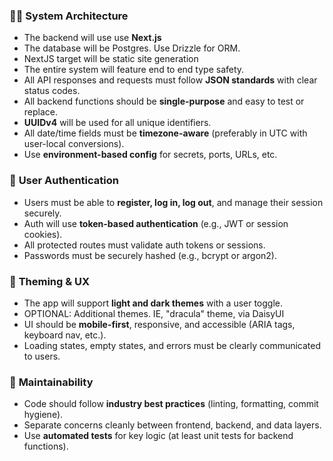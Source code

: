 
### 🧑‍💻 **System Architecture**

* The backend will use use **Next.js**
* The database will be Postgres. Use Drizzle for ORM.
* NextJS target will be static site generation
* The entire system will feature end to end type safety.
* All API responses and requests must follow **JSON standards** with clear status codes.
* All backend functions should be **single-purpose** and easy to test or replace.
* **UUIDv4** will be used for all unique identifiers.
* All date/time fields must be **timezone-aware** (preferably in UTC with user-local conversions).
* Use **environment-based config** for secrets, ports, URLs, etc.

### 🔐 **User Authentication**

* Users must be able to **register, log in, log out**, and manage their session securely.
* Auth will use **token-based authentication** (e.g., JWT or session cookies).
* All protected routes must validate auth tokens or sessions.
* Passwords must be securely hashed (e.g., bcrypt or argon2).

### 🎨 **Theming & UX**

* The app will support **light and dark themes** with a user toggle.
* OPTIONAL: Additional themes. IE, "dracula" theme, via DaisyUI
* UI should be **mobile-first**, responsive, and accessible (ARIA tags, keyboard nav, etc.).
* Loading states, empty states, and errors must be clearly communicated to users.

### 🧪 **Maintainability**

* Code should follow **industry best practices** (linting, formatting, commit hygiene).
* Separate concerns cleanly between frontend, backend, and data layers.
* Use **automated tests** for key logic (at least unit tests for backend functions).
